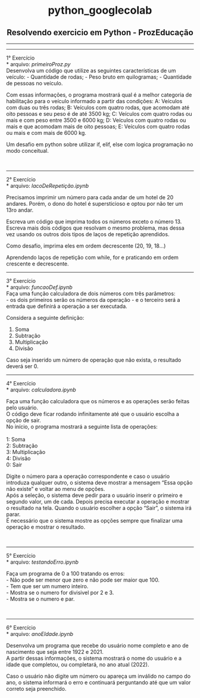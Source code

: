 <body>
<p><h1 align="center">python_googlecolab</h1> 
<h2 align="center">Resolvendo exercicio em Python - ProzEducação</h2>
</p>
<hr>
<hr>
<p>
1° Exercício <br>
* arquivo: <i>primeiroProz.py</i> 
<br>
Desenvolva um código que utilize as seguintes características de um veículo:
- Quantidade de rodas;
- Peso bruto em quilogramas;
- Quantidade de pessoas no veículo.

Com essas informações, o programa mostrará qual é a melhor categoria de habilitação para o veículo informado a partir das condições:
A: Veículos com duas ou três rodas;
B: Veículos com quatro rodas, que acomodam até oito pessoas e seu peso é de até 3500 kg;
C: Veículos com quatro rodas ou mais e com peso entre 3500 e 6000 kg;
D: Veículos com quatro rodas ou mais e que acomodam mais de oito pessoas;
E: Veículos com quatro rodas ou mais e com mais de 6000 kg.
</p>
<p>Um desafio em python sobre utilizar if, elif, else com logica programação no modo conceitual.</p>
<br>
<hr>
<p>
2° Exercício <br>
* arquivo: <i>lacoDeRepetição.ipynb</i>
  
Precisamos imprimir um número para cada andar de um hotel de 20 andares. Porém, o dono do hotel é supersticioso e optou por não ter um 13ro andar.

Escreva um código que imprima todos os números exceto o número 13.
Escreva mais dois códigos que resolvam o mesmo problema, mas dessa vez usando os outros dois tipos de laços de repetição aprendidos.

Como desafio, imprima eles em ordem decrescente (20, 19, 18...)
</p>
<p>Aprendendo laços de repetição com while, for e praticando em ordem crescente e decrescente.</p>
<hr>
<p>
3° Exercício <br>
* arquivo: <i>funcaoDef.ipynb</i>
<br> 
Faça uma função calculadora de dois números com três parâmetros: <br>
- os dois primeiros serão os números da operação 
- e o terceiro será a entrada que definirá a operação a ser executada. <br>

Considera a seguinte definição:
  1. Soma
  2. Subtração
  3. Multiplicação
  4. Divisão
<p>
Caso seja inserido um número de operação que não exista, o resultado deverá ser 0.
</p>
</p>
<hr>
<p>
<p>
4° Exercício <br>
* arquivo: <i>calculadora.ipynb</i>
</p>
Faça uma função calculadora que os números e as operações serão feitas pelo usuário.<br>
O código deve ficar rodando infinitamente até que o usuário escolha a opção de sair.<br>
No início, o programa mostrará a seguinte lista de operações:<br><br>
1: Soma<br>
2: Subtração<br>
3: Multiplicação<br>
4: Divisão<br>
0: Sair<br>

Digite o número para a operação correspondente e caso o usuário introduza qualquer outro, o sistema deve mostrar a mensagem “Essa opção não existe” e voltar ao menu de opções.
<br>
Após a seleção, o sistema deve pedir para o usuário inserir o primeiro e segundo valor, um de cada. Depois precisa executar a operação e mostrar o resultado na tela. Quando o usuário escolher a opção “Sair”, o sistema irá parar.
<br>
É necessário que o sistema mostre as opções sempre que finalizar uma operação e mostrar o resultado.
</p>
<br>
<p>
<hr>
<p>
5° Exercício <br>
* arquivo: <i>testandoErro.ipynb</i>
</p>
Faça um programa de 0 a 100 tratando os erros:<br>
- Não pode ser menor que zero e não pode ser maior que 100.<br>
- Tem que ser um numero inteiro.<br>
- Mostra se o numero for divisivel por 2 e 3.<br>
- Mostra se o numero e par.
</p>
<br>
<hr>
<p>
6° Exercício <br>
* arquivo: <i>anoEIdade.ipynb</i>
</p>
<p>
Desenvolva um programa que recebe do usuário nome completo e ano de nascimento que seja entre 1922 e 2021.<br>
A partir dessas informações, o sistema mostrará o nome do usuário e a idade que completou, ou completará, no ano atual (2022).<br>

Caso o usuário não digite um número ou apareça um inválido no campo do ano, o sistema informará o erro e continuará perguntando até que um valor correto seja preenchido.
</p>
</body>
